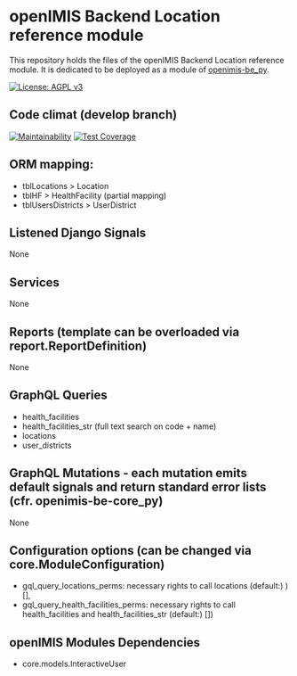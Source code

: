 # openIMIS Backend Location reference module
This repository holds the files of the openIMIS Backend Location reference module.
It is dedicated to be deployed as a module of [openimis-be_py](https://github.com/openimis/openimis-be_py).

[![License: AGPL v3](https://img.shields.io/badge/License-AGPL%20v3-blue.svg)](https://www.gnu.org/licenses/agpl-3.0)

## Code climat (develop branch)

[![Maintainability](https://img.shields.io/codeclimate/maintainability/openimis/openimis-be-location_py.svg)](https://codeclimate.com/github/openimis/openimis-be-location_py/maintainability)
[![Test Coverage](https://img.shields.io/codeclimate/coverage/openimis/openimis-be-location_py.svg)](https://codeclimate.com/github/openimis/openimis-be-location_py)

## ORM mapping:
* tblLocations > Location
* tblHF > HealthFacility (partial mapping)
* tblUsersDistricts > UserDistrict

## Listened Django Signals
None

## Services
None

## Reports (template can be overloaded via report.ReportDefinition)
None

## GraphQL Queries
* health_facilities
* health_facilities_str (full text search on code + name)
* locations
* user_districts

## GraphQL Mutations - each mutation emits default signals and return standard error lists (cfr. openimis-be-core_py)
None

## Configuration options (can be changed via core.ModuleConfiguration)
* gql_query_locations_perms: necessary rights to call locations (default:) )[],
* gql_query_health_facilities_perms: necessary rights to call health_facilities and health_facilities_str (default:) [])

## openIMIS Modules Dependencies
* core.models.InteractiveUser